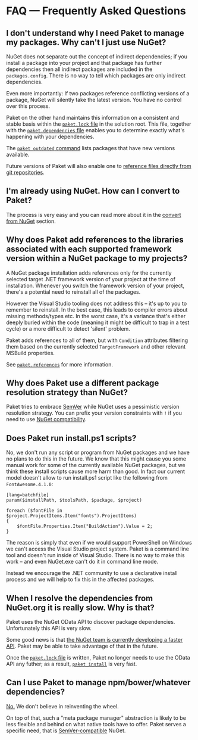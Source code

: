 # FAQ — Frequently Asked Questions

## I don't understand why I need Paket to manage my packages. Why can't I just use NuGet?

NuGet does not separate out the concept of indirect dependencies; if you install a package into your project and that package has further dependencies then all indirect packages are included in the `packages.config`. There is no way to tell which packages are only indirect dependencies.

Even more importantly: If two packages reference conflicting versions of a package, NuGet will silently take the latest version. You have no control over this process.

Paket on the other hand maintains this information on a consistent and stable basis within the [`paket.lock` file](lock_file.html) in the solution root. This file, together with the [`paket.dependencies` file](dependencies_file.html) enables you to determine exactly what's happening with your dependencies.

The [`paket outdated` command](paket_outdated.html) lists packages that have new versions available.

Future versions of Paket will also enable one to [reference files directly from git repositories](https://github.com/fsprojects/Paket/issues/9).

## I'm already using NuGet. How can I convert to Paket?

The process is very easy and you can read more about it in the [convert from NuGet](convert_from_nuget.html) section.

## Why does Paket add references to the libraries associated with each supported framework version within a NuGet package to my projects?

A NuGet package installation adds references only for the currently selected target .NET framework version of your project at the time of installation. Whenever you switch the framework version of your project, there's a potential need to reinstall all of the packages.

However the Visual Studio tooling does not address this – it's up to you to remember to reinstall. In the best case, this leads to compiler errors about missing methods/types etc. In the worst case, it's a variance that's either deeply buried within the code (meaning it might be difficult to trap in a test cycle) or a more difficult to detect 'silent' problem.

Paket adds references to all of them, but with `Condition` attributes filtering them based on the currently selected `TargetFramework` and other relevant MSBuild properties.

See [`paket.references`](references_files.html) for more information.

## Why does Paket use a different package resolution strategy than NuGet?

Paket tries to embrace [SemVer](http://semver.org/) while NuGet uses a pessimistic version resolution strategy. You can prefix your version constraints with `!` if you need to use [NuGet compatibility](dependencies_file.html#nuget-style-dependency-resolution).

## Does Paket run install.ps1 scripts?
<div id="paket-vs-powershell-install-scripts"></div>

No, we don't run any script or program from NuGet packages and we have no plans to do this in the future.
We know that this might cause you some manual work for some of the currently available NuGet packages, but we think these install scripts cause more harm than good.
In fact our current model doesn't allow to run install.ps1 script like the following from `FontAwesome.4.1.0`:

    [lang=batchfile]
    param($installPath, $toolsPath, $package, $project)
    
    foreach ($fontFile in $project.ProjectItems.Item("fonts").ProjectItems)
    {
        $fontFile.Properties.Item("BuildAction").Value = 2;        
    }
    
The reason is simply that even if we would support PowerShell on Windows we can't access the Visual Studio project system. Paket is a command line tool and doesn't run inside of Visual Studio.
There is no way to make this work – and even NuGet.exe can't do it in command line mode. 

Instead we encourage the .NET community to use a declarative install process and we will help to fix this in the affected packages.

## When I resolve the dependencies from NuGet.org it is really slow. Why is that?

Paket uses the NuGet OData API to discover package dependencies. Unfortunately this API is very slow.

Some good news is that [the NuGet team is currently developing a faster API](http://blog.nuget.org/20140711/nuget-architecture.html). Paket may be able to take advantage of that in the future.

Once the [`paket.lock` file](lock_file.html) is written, Paket no longer needs to use the OData API any futher; as a result, [`paket install`](paket_install.html) is very fast.

## Can I use Paket to manage npm/bower/whatever dependencies?

[No.](https://github.com/fsprojects/Paket/issues/61) We don't believe in reinventing the wheel.

On top of that, such a "meta package manager" abstraction is likely to be less flexible and behind on what native tools have to offer. Paket serves a specific need, that is [SemVer-compatible](http://semver.org) NuGet.
